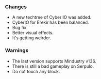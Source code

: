 ### Changes
- A new techtree of Cyber IO was added.
- CyberIO for Erekir has been balanced.
- Bug fix.
- Better visual effects.
- It's getting weirder.

### Warnings
- The last version supports Mindustry v136.
- There is still a bad gameplay on Serpulo.
- Do not touch any block.
